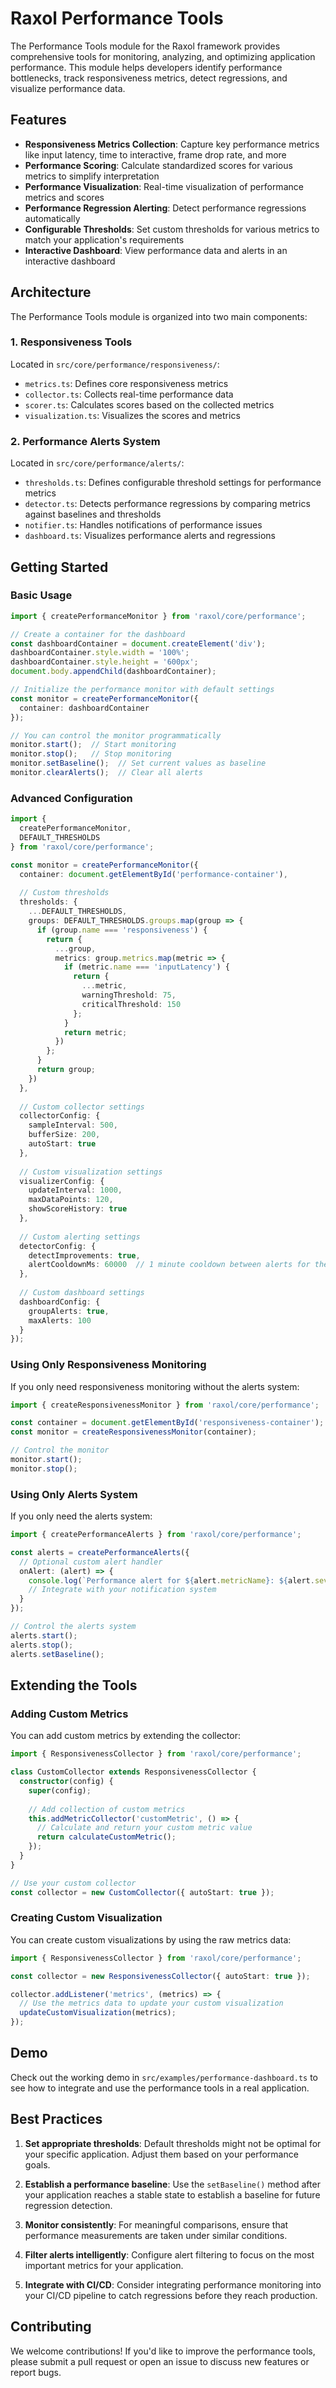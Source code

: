 # Raxol Performance Tools

The Performance Tools module for the Raxol framework provides comprehensive tools for monitoring, analyzing, and optimizing application performance. This module helps developers identify performance bottlenecks, track responsiveness metrics, detect regressions, and visualize performance data.

## Features

- **Responsiveness Metrics Collection**: Capture key performance metrics like input latency, time to interactive, frame drop rate, and more
- **Performance Scoring**: Calculate standardized scores for various metrics to simplify interpretation
- **Performance Visualization**: Real-time visualization of performance metrics and scores
- **Performance Regression Alerting**: Detect performance regressions automatically
- **Configurable Thresholds**: Set custom thresholds for various metrics to match your application's requirements
- **Interactive Dashboard**: View performance data and alerts in an interactive dashboard

## Architecture

The Performance Tools module is organized into two main components:

### 1. Responsiveness Tools

Located in `src/core/performance/responsiveness/`:

- `metrics.ts`: Defines core responsiveness metrics
- `collector.ts`: Collects real-time performance data
- `scorer.ts`: Calculates scores based on the collected metrics
- `visualization.ts`: Visualizes the scores and metrics

### 2. Performance Alerts System

Located in `src/core/performance/alerts/`:

- `thresholds.ts`: Defines configurable threshold settings for performance metrics
- `detector.ts`: Detects performance regressions by comparing metrics against baselines and thresholds
- `notifier.ts`: Handles notifications of performance issues
- `dashboard.ts`: Visualizes performance alerts and regressions

## Getting Started

### Basic Usage

```typescript
import { createPerformanceMonitor } from 'raxol/core/performance';

// Create a container for the dashboard
const dashboardContainer = document.createElement('div');
dashboardContainer.style.width = '100%';
dashboardContainer.style.height = '600px';
document.body.appendChild(dashboardContainer);

// Initialize the performance monitor with default settings
const monitor = createPerformanceMonitor({
  container: dashboardContainer
});

// You can control the monitor programmatically
monitor.start();  // Start monitoring
monitor.stop();   // Stop monitoring
monitor.setBaseline();  // Set current values as baseline
monitor.clearAlerts();  // Clear all alerts
```

### Advanced Configuration

```typescript
import { 
  createPerformanceMonitor, 
  DEFAULT_THRESHOLDS 
} from 'raxol/core/performance';

const monitor = createPerformanceMonitor({
  container: document.getElementById('performance-container'),
  
  // Custom thresholds
  thresholds: {
    ...DEFAULT_THRESHOLDS,
    groups: DEFAULT_THRESHOLDS.groups.map(group => {
      if (group.name === 'responsiveness') {
        return {
          ...group,
          metrics: group.metrics.map(metric => {
            if (metric.name === 'inputLatency') {
              return {
                ...metric,
                warningThreshold: 75,
                criticalThreshold: 150
              };
            }
            return metric;
          })
        };
      }
      return group;
    })
  },
  
  // Custom collector settings
  collectorConfig: {
    sampleInterval: 500,
    bufferSize: 200,
    autoStart: true
  },
  
  // Custom visualization settings
  visualizerConfig: {
    updateInterval: 1000,
    maxDataPoints: 120,
    showScoreHistory: true
  },
  
  // Custom alerting settings
  detectorConfig: {
    detectImprovements: true,
    alertCooldownMs: 60000  // 1 minute cooldown between alerts for the same metric
  },
  
  // Custom dashboard settings
  dashboardConfig: {
    groupAlerts: true,
    maxAlerts: 100
  }
});
```

### Using Only Responsiveness Monitoring

If you only need responsiveness monitoring without the alerts system:

```typescript
import { createResponsivenessMonitor } from 'raxol/core/performance';

const container = document.getElementById('responsiveness-container');
const monitor = createResponsivenessMonitor(container);

// Control the monitor
monitor.start();
monitor.stop();
```

### Using Only Alerts System

If you only need the alerts system:

```typescript
import { createPerformanceAlerts } from 'raxol/core/performance';

const alerts = createPerformanceAlerts({
  // Optional custom alert handler
  onAlert: (alert) => {
    console.log(`Performance alert for ${alert.metricName}: ${alert.severity}`);
    // Integrate with your notification system
  }
});

// Control the alerts system
alerts.start();
alerts.stop();
alerts.setBaseline();
```

## Extending the Tools

### Adding Custom Metrics

You can add custom metrics by extending the collector:

```typescript
import { ResponsivenessCollector } from 'raxol/core/performance';

class CustomCollector extends ResponsivenessCollector {
  constructor(config) {
    super(config);
    
    // Add collection of custom metrics
    this.addMetricCollector('customMetric', () => {
      // Calculate and return your custom metric value
      return calculateCustomMetric();
    });
  }
}

// Use your custom collector
const collector = new CustomCollector({ autoStart: true });
```

### Creating Custom Visualization

You can create custom visualizations by using the raw metrics data:

```typescript
import { ResponsivenessCollector } from 'raxol/core/performance';

const collector = new ResponsivenessCollector({ autoStart: true });

collector.addListener('metrics', (metrics) => {
  // Use the metrics data to update your custom visualization
  updateCustomVisualization(metrics);
});
```

## Demo

Check out the working demo in `src/examples/performance-dashboard.ts` to see how to integrate and use the performance tools in a real application.

## Best Practices

1. **Set appropriate thresholds**: Default thresholds might not be optimal for your specific application. Adjust them based on your performance goals.

2. **Establish a performance baseline**: Use the `setBaseline()` method after your application reaches a stable state to establish a baseline for future regression detection.

3. **Monitor consistently**: For meaningful comparisons, ensure that performance measurements are taken under similar conditions.

4. **Filter alerts intelligently**: Configure alert filtering to focus on the most important metrics for your application.

5. **Integrate with CI/CD**: Consider integrating performance monitoring into your CI/CD pipeline to catch regressions before they reach production.

## Contributing

We welcome contributions! If you'd like to improve the performance tools, please submit a pull request or open an issue to discuss new features or report bugs. 